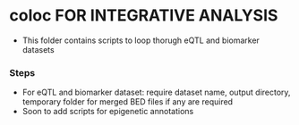 # coloc FOR INTEGRATIVE ANALYSIS #

* This folder contains scripts to loop thorugh eQTL and biomarker datasets

### Steps ###

* For eQTL and biomarker dataset: require dataset name, output directory, temporary folder for merged BED files if any are required 
* Soon to add scripts for epigenetic annotations

